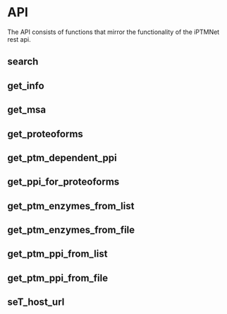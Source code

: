 # API

The API consists of functions that mirror the functionality of the iPTMNet rest api.

## search

## get_info

## get_msa

## get_proteoforms

## get_ptm_dependent_ppi

## get_ppi_for_proteoforms

## get_ptm_enzymes_from_list

## get_ptm_enzymes_from_file

## get_ptm_ppi_from_list

## get_ptm_ppi_from_file

## seT_host_url



